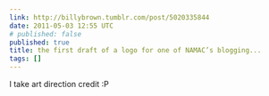 ```yaml
---
link: http://billybrown.tumblr.com/post/5020335844
date: 2011-05-03 12:55 UTC
# published: false
published: true
title: the first draft of a logo for one of NAMAC’s blogging...
tags: []
---
```


I take art direction credit :P
